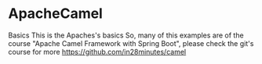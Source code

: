 # ApacheCamel
Basics
This is the Apaches's basics
So, many of this examples are of the course "Apache Camel Framework with Spring Boot", please check the git's course for more
https://github.com/in28minutes/camel
